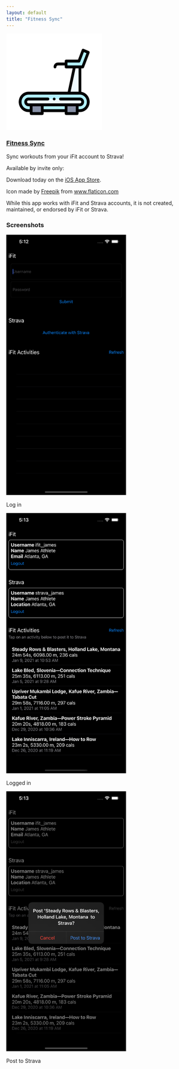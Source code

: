 ```yaml
---
layout: default
title: "Fitness Sync"
---
```


<div class="media mb-4">
    <img src="/media/fitness-sync-app-256.png" class="align-self-start mr-3" alt="Fitness sync app logo">
    <div class="media-body">
        <h3 class="mt-0"><a href="/fitness-sync">Fitness Sync</a></h3>
        <p>Sync workouts from your iFit account to Strava!</p>
        <p>Available by invite only: 
        <p>Download today on the <a href="https://apps.apple.com/us/app/fitness-sync/id1549708350">iOS App Store</a>.</p>
        <p>Icon made by <a href="https://www.flaticon.com/authors/freepik" title="Freepik">Freepik</a> from <a href="https://www.flaticon.com/" title="Flaticon">www.flaticon.com</a></p>
        <p>While this app works with iFit and Strava accounts, it is not created, maintained, or endorsed by iFit or Strava.</p>
    </div>
</div>
<div class="row mt-4">
    <h3>Screenshots</h3>
</div>
<div class="row">
    <div class="col">
        <img src="/media/fitness-sync-1.png" width="320" alt="Fitness sync login screen">
        <p>Log in</p>
    </div>
    <div class="col">
        <img src="/media/fitness-sync-2.png" width="320" alt="Fitness sync app screen">
        <p>Logged in</p>
    </div>
    <div class="col">
        <img src="/media/fitness-sync-3.png" width="320" alt="Fitness sync app screen">
        <p>Post to Strava</p>
    </div>
</div>

